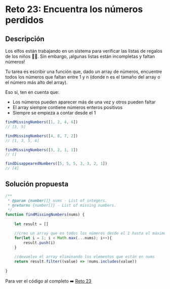 # Reto 23: Encuentra los números perdidos
## Descripción
Los elfos están trabajando en un sistema para verificar las listas de regalos de los niños 👧👦. Sin embargo, ¡algunas listas están incompletas y faltan números!

Tu tarea es escribir una función que, dado un array de números, encuentre todos los números que faltan entre 1 y n (donde n es el tamaño del array o el número más alto del array).

Eso sí, ten en cuenta que:

* Los números pueden aparecer más de una vez y otros pueden faltar
* El array siempre contiene números enteros positivos
* Siempre se empieza a contar desde el 1

```js
findMissingNumbers([1, 2, 4, 6])
// [3, 5]

findMissingNumbers([4, 8, 7, 2])
// [1, 3, 5, 6]

findMissingNumbers([3, 2, 1, 1])
// []

findDisappearedNumbers([5, 5, 5, 3, 3, 2, 1])
// [4]

```


## Solución propuesta

```js
/**
 * @param {number[]} nums - List of integers.
 * @returns {number[]} - List of missing numbers.
 */
function findMissingNumbers(nums) {
    
    let result = []

    //creo un array que es todos los números desde el 1 hasta el máximo de nums
    for(let i = 1; i < Math.max(...nums); i++){
        result.push(i)
    }
    
    //devuelvo el array eliminando los elementos que están en nums
    return result.filter((value) => !nums.includes(value))
    
}
```

Para ver el código al completo :arrow_right:
[Reto 23](https://github.com/Sara-404/adventjs-2024/blob/main/reto23.js)